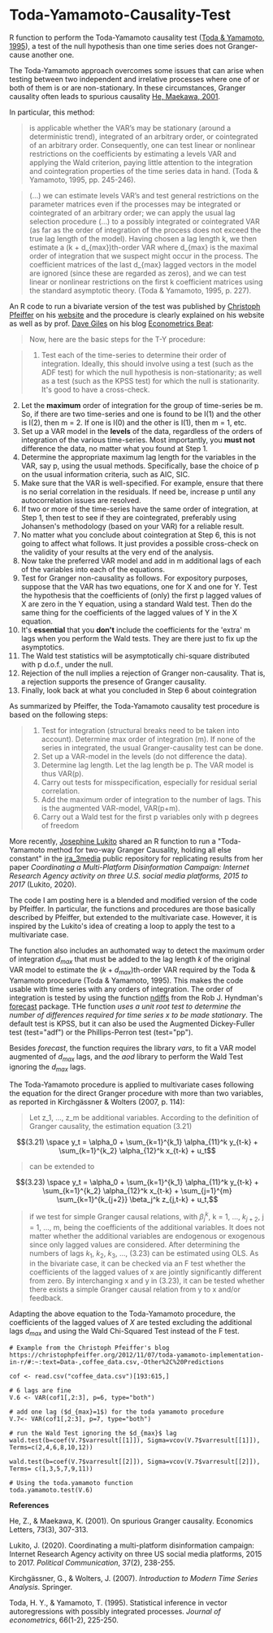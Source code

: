 # Toda-Yamamoto-Causality-Test

R function to perform the Toda-Yamamoto causality test ([Toda & Yamamoto, 1995](https://www.sciencedirect.com/science/article/abs/pii/0304407694016168)), a test of the null hypothesis than one time series does not Granger-cause another one.

The Toda-Yamamoto approach overcomes some issues that can arise when testing between two independent and irrelative processes where one of or both of them is or are non-stationary. In these circumstances, Granger causality often leads to spurious causality [He, Maekawa, 2001](https://www.sciencedirect.com/science/article/pii/S0165176501004980).

In particular, this method:

>is applicable whether the VAR’s may be stationary (around a deterministic trend), integrated of an arbitrary order, or cointegrated of an arbitrary order. Consequently, one can test linear or nonlinear restrictions on the coefficients by estimating a levels VAR and applying the Wald criterion, paying little attention to the integration and cointegration properties of the time series data in hand. (Toda & Yamamoto, 1995, pp. 245-246).

>(...) we can estimate levels VAR’s and test general restrictions on the parameter matrices even if the processes may be integrated or cointegrated of an arbitrary order; we can apply the usual lag selection procedure (...) to a possibly integrated or cointegrated VAR (as far as the order of integration of the process does not exceed the true lag length of the model). Having chosen a lag length k, we then estimate a (k + d_{max})th-order VAR where d_{max} is the maximal order of integration that we suspect might occur in the process. The coefficient matrices of the last d_{max} lagged vectors in the model are ignored (since these are regarded as zeros), and we can test linear or nonlinear restrictions on the first k coefficient matrices using the standard asymptotic theory. (Toda & Yamamoto, 1995, p. 227).

An R code to run a bivariate version of the test was published by [Christoph Pfeiffer](https://christophpfeiffer.org/) on his [website](https://christophpfeiffer.org/2012/11/07/toda-yamamoto-implementation-in-r/#:~:text=Data-,coffee_data.csv,-Other%2C%20Predictions) and the procedure is clearly explained on his website as well as by prof. [Dave Giles](https://davegiles.blogspot.com) on his blog [Econometrics Beat](https://davegiles.blogspot.com/2011/04/testing-for-granger-causality.html):

>Now, here are the basic steps for the T-Y procedure:

>  1. Test each of the time-series to determine their order of integration. Ideally, this should involve using a test (such as the ADF test) for which the null hypothesis is non-stationarity; as well as a test (such as the KPSS test) for which the null is stationarity. It's good to have a cross-check.
  2. Let the **maximum** order of integration for the group of time-series be m. So, if there are two time-series and one is found to be I(1) and the other is I(2), then m = 2. If one is I(0) and the other is I(1), then m = 1, etc.
  3. Set up a VAR model in the **levels** of the data, regardless of the orders of integration of the various time-series. Most importantly, you **must not** difference the data, no matter what you found at Step 1.
  4. Determine the appropriate maximum lag length for the variables in the VAR, say p, using the usual methods. Specifically, base the choice of p on the usual information criteria, such as AIC, SIC.
  5. Make sure that the VAR is well-specified. For example, ensure that there is no serial correlation in the residuals. If need be, increase p until any autocorrelation issues are resolved.
  6. If two or more of the time-series have the same order of integration, at Step 1, then test to see if they are cointegrated, preferably using Johansen's methodology (based on your VAR) for a reliable result.
  7. No matter what you conclude about cointegration at Step 6, this is not going to affect what follows. It just provides a possible cross-check on the validity of your results at the very end of the analysis.
  8. Now take the preferred VAR model and add in m additional lags of each of the variables into each of the equations.
  9. Test for Granger non-causality as follows. For expository purposes, suppose that the VAR has two equations, one for X and one for Y. Test the hypothesis that the coefficients of (only) the first p lagged values of X are zero in the Y equation, using a standard Wald test. Then do the same thing for the coefficients of the lagged values of Y in the X equation.
  10. It's **essential** that you **don't** include the coefficients for the 'extra' m lags when you perform the Wald tests. They are there just to fix up the asymptotics.
  11. The Wald test statistics will be asymptotically chi-square distributed with p d.o.f., under the null.
  12. Rejection of the null implies a rejection of Granger non-causality. That is, a rejection supports the presence of Granger causality.
  13. Finally, look back at what you concluded in Step 6 about cointegration

As summarized by Pfeiffer, the Toda-Yamamoto causality test procedure is based on the following steps: 

>1. Test for integration (structural breaks need to be taken into account). Determine max order of integration (m). If none of the series in integrated, the usual Granger-causality test can be done. 
>2. Set up a VAR-model in the levels (do not difference the data). 
>3. Determine lag length. Let the lag length be p. The VAR model is thus VAR(p).
>4. Carry out tests for misspecification, especially for residual serial correlation. 
>5. Add the maximum order of integration to the number of lags. This is the augmented VAR-model, VAR(p+m). 
>6. Carry out a Wald test for the first p variables only with p degrees of freedom

More recently, [Josephine Lukito](https://github.com/jlukito) shared an R function to run a "Toda-Yamamoto method for two-way Granger Causality, holding all else constant" in the [ira_3media](https://github.com/jlukito/ira_3media/blob/master/final_analysis.md) public repository for replicating results from her paper *Coordinating a Multi-Platform Disinformation Campaign: Internet Research Agency activity on three U.S. social media platforms, 2015 to 2017* (Lukito, 2020). 

The code I am posting here is a blended and modified version of the code by Pfeiffer. In particular, the functions and procedures are those basically described by Pfeiffer, but extended to the multivariate case. However, it is inspired by the Lukito's idea of creating a loop to apply the test to a multivariate case. 

The function also includes an authomated way to detect the maximum order of integration $d_{max}$ that must be added to the lag length *k* of the original VAR model to estimate the ($k + d_{max}$)th-order VAR required by the Toda & Yamamoto procedure (Toda & Yamamoto, 1995). This makes the code usable with time series with any orders of integration. The order of integration is tested by using the function [ndiffs](https://search.r-project.org/CRAN/refmans/forecast/html/ndiffs.html) from the Rob J. Hyndman's [forecast](https://cran.r-project.org/web/packages/forecast/index.html) package. THe function *uses a unit root test to determine the number of differences required for time series x to be made stationary*. The default test is KPSS, but it can also be used the Augmented Dickey-Fuller test (test="adf") or the Phillips-Perron test (test="pp"). 

Besides *forecast*, the function requires the library *vars*, to fit a VAR model augmented of $d_{max}$ lags, and the *aod* library to perform the Wald Test ignoring the $d_{max}$ lags.

The Toda-Yamamoto procedure is applied to multivariate cases following the equation for the direct Granger procedure with more than two variables, as reported in Kirchgässner & Wolters (2007, p. 114):

>Let z_1, ..., z_m be additional variables. According to the definition of Granger causality, the estimation equation (3.21) 

$$(3.21) \space y_t = \alpha_0 + \sum_{k=1}^{k_1} \alpha_{11}^k y_{t-k} + \sum_{k=1}^{k_2} \alpha_{12}^k x_{t-k} + u_t$$

>can be extended to

$$(3.23) \space y_t = \alpha_0 + \sum_{k=1}^{k_1} \alpha_{11}^k y_{t-k} + \sum_{k=1}^{k_2} \alpha_{12}^k x_{t-k} + \sum_{j=1}^{m} \sum_{k=1}^{k_{j+2}} \beta_j^k z_{j,t-k} + u_t,$$

>if we test for simple Granger causal relations, with $\beta_j^k$, k = 1, ..., $k_{j+2}$, j = 1, ..., m, being the coefficients of the additional variables. It does not matter whether the additional variables are endogenous or exogenous since only lagged values are considered. After determining the numbers of lags $k_1$, $k_2$, $k_3$, ..., (3.23) can be estimated using OLS. As in the bivariate case, it can be checked via an F test whether the coefficients of the lagged values of x are jointly significantly different from zero. By interchanging x and y in (3.23), it can be tested whether there exists a simple Granger causal relation from y to x and/or feedback.

Adapting the above equation to the Toda-Yamamoto procedure, the coefficients of the lagged values of $X$ are tested excluding the additional lags $d_{max}$ and using the Wald Chi-Squared Test instead of the F test.

```{r}
# Example from the Christoph Pfeiffer's blog
https://christophpfeiffer.org/2012/11/07/toda-yamamoto-implementation-in-r/#:~:text=Data-,coffee_data.csv,-Other%2C%20Predictions

cof <- read.csv("coffee_data.csv")[193:615,]

# 6 lags are fine
V.6 <- VAR(cof1[,2:3], p=6, type="both")

# add one lag ($d_{max}=1$) for the toda yamamoto procedure
V.7<- VAR(cof1[,2:3], p=7, type="both")

# run the Wald Test ignoring the $d_{max}$ lag
wald.test(b=coef(V.7$varresult[[1]]), Sigma=vcov(V.7$varresult[[1]]), Terms=c(2,4,6,8,10,12))

wald.test(b=coef(V.7$varresult[[2]]), Sigma=vcov(V.7$varresult[[2]]), Terms= c(1,3,5,7,9,11))

# Using the toda.yamamoto function
toda.yamamoto.test(V.6)
```


**References**

He, Z., & Maekawa, K. (2001). On spurious Granger causality. Economics Letters, 73(3), 307-313.

Lukito, J. (2020). Coordinating a multi-platform disinformation campaign: Internet Research Agency activity on three US social media platforms, 2015 to 2017. *Political Communication*, 37(2), 238-255.

Kirchgässner, G., & Wolters, J. (2007). *Introduction to Modern Time Series Analysis*. Springer.

Toda, H. Y., & Yamamoto, T. (1995). Statistical inference in vector autoregressions with possibly integrated processes. *Journal of econometrics*, 66(1-2), 225-250.
